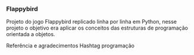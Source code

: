<h3>Flappybird</h3>
<p>Projeto do jogo Flappybird replicado linha por linha em Python, nesse projeto o objetivo era aplicar os conceitos das estruturas de programação orientada a objetos.</p>

Referência e agradecimentos Hashtag programação
